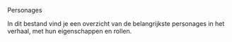 Personages

In dit bestand vind je een overzicht van de belangrijkste personages in het verhaal, met hun eigenschappen en rollen.
